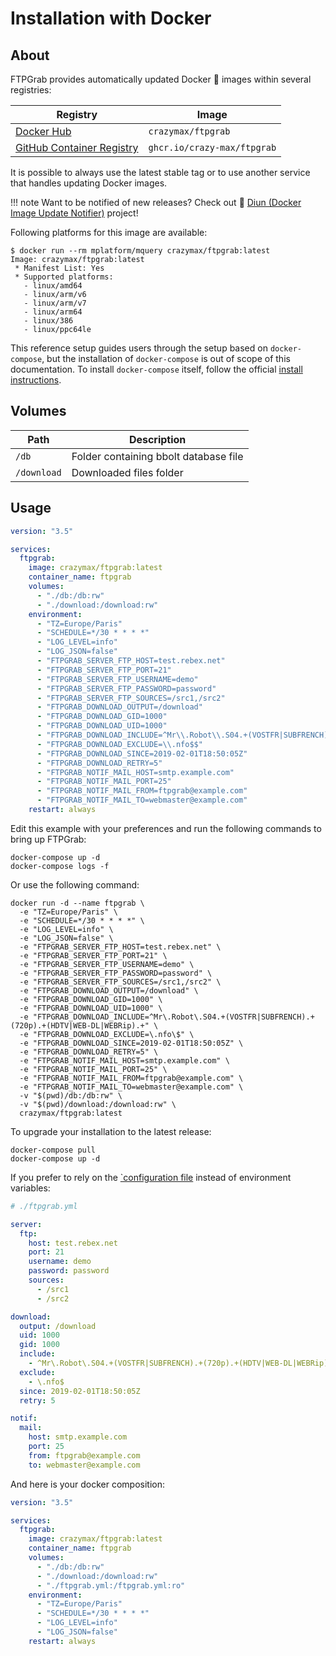 # Installation with Docker

## About

FTPGrab provides automatically updated Docker :whale: images within several registries:

| Registry                                                                                         | Image                           |
|--------------------------------------------------------------------------------------------------|---------------------------------|
| [Docker Hub](https://hub.docker.com/r/crazymax/ftpgrab/)                             | `crazymax/ftpgrab`                 |
| [GitHub Container Registry](https://github.com/users/crazy-max/packages/container/package/ftpgrab)  | `ghcr.io/crazy-max/ftpgrab`        |

It is possible to always use the latest stable tag or to use another service that handles updating Docker images.

!!! note
    Want to be notified of new releases? Check out :bell: [Diun (Docker Image Update Notifier)](https://github.com/crazy-max/diun) project!

Following platforms for this image are available:

```
$ docker run --rm mplatform/mquery crazymax/ftpgrab:latest
Image: crazymax/ftpgrab:latest
 * Manifest List: Yes
 * Supported platforms:
   - linux/amd64
   - linux/arm/v6
   - linux/arm/v7
   - linux/arm64
   - linux/386
   - linux/ppc64le
```

This reference setup guides users through the setup based on `docker-compose`, but the installation of `docker-compose`
is out of scope of this documentation. To install `docker-compose` itself, follow the official
[install instructions](https://docs.docker.com/compose/install/).

## Volumes

| Path               | Description   |
|--------------------|---------------|
| `/db`              | Folder containing bbolt database file |
| `/download`        | Downloaded files folder |

## Usage

```yaml
version: "3.5"

services:
  ftpgrab:
    image: crazymax/ftpgrab:latest
    container_name: ftpgrab
    volumes:
      - "./db:/db:rw"
      - "./download:/download:rw"
    environment:
      - "TZ=Europe/Paris"
      - "SCHEDULE=*/30 * * * *"
      - "LOG_LEVEL=info"
      - "LOG_JSON=false"
      - "FTPGRAB_SERVER_FTP_HOST=test.rebex.net"
      - "FTPGRAB_SERVER_FTP_PORT=21"
      - "FTPGRAB_SERVER_FTP_USERNAME=demo"
      - "FTPGRAB_SERVER_FTP_PASSWORD=password"
      - "FTPGRAB_SERVER_FTP_SOURCES=/src1,/src2"
      - "FTPGRAB_DOWNLOAD_OUTPUT=/download"
      - "FTPGRAB_DOWNLOAD_GID=1000"
      - "FTPGRAB_DOWNLOAD_UID=1000"
      - "FTPGRAB_DOWNLOAD_INCLUDE=^Mr\\.Robot\\.S04.+(VOSTFR|SUBFRENCH).+(720p).+(HDTV|WEB-DL|WEBRip).+"
      - "FTPGRAB_DOWNLOAD_EXCLUDE=\\.nfo$$"
      - "FTPGRAB_DOWNLOAD_SINCE=2019-02-01T18:50:05Z"
      - "FTPGRAB_DOWNLOAD_RETRY=5"
      - "FTPGRAB_NOTIF_MAIL_HOST=smtp.example.com"
      - "FTPGRAB_NOTIF_MAIL_PORT=25"
      - "FTPGRAB_NOTIF_MAIL_FROM=ftpgrab@example.com"
      - "FTPGRAB_NOTIF_MAIL_TO=webmaster@example.com"
    restart: always
```

Edit this example with your preferences and run the following commands to bring up FTPGrab:

```shell
docker-compose up -d
docker-compose logs -f
```

Or use the following command:

```shell
docker run -d --name ftpgrab \
  -e "TZ=Europe/Paris" \
  -e "SCHEDULE=*/30 * * * *" \
  -e "LOG_LEVEL=info" \
  -e "LOG_JSON=false" \
  -e "FTPGRAB_SERVER_FTP_HOST=test.rebex.net" \
  -e "FTPGRAB_SERVER_FTP_PORT=21" \
  -e "FTPGRAB_SERVER_FTP_USERNAME=demo" \
  -e "FTPGRAB_SERVER_FTP_PASSWORD=password" \
  -e "FTPGRAB_SERVER_FTP_SOURCES=/src1,/src2" \
  -e "FTPGRAB_DOWNLOAD_OUTPUT=/download" \
  -e "FTPGRAB_DOWNLOAD_GID=1000" \
  -e "FTPGRAB_DOWNLOAD_UID=1000" \
  -e "FTPGRAB_DOWNLOAD_INCLUDE=^Mr\.Robot\.S04.+(VOSTFR|SUBFRENCH).+(720p).+(HDTV|WEB-DL|WEBRip).+" \
  -e "FTPGRAB_DOWNLOAD_EXCLUDE=\.nfo\$" \
  -e "FTPGRAB_DOWNLOAD_SINCE=2019-02-01T18:50:05Z" \
  -e "FTPGRAB_DOWNLOAD_RETRY=5" \
  -e "FTPGRAB_NOTIF_MAIL_HOST=smtp.example.com" \
  -e "FTPGRAB_NOTIF_MAIL_PORT=25" \
  -e "FTPGRAB_NOTIF_MAIL_FROM=ftpgrab@example.com" \
  -e "FTPGRAB_NOTIF_MAIL_TO=webmaster@example.com" \
  -v "$(pwd)/db:/db:rw" \
  -v "$(pwd)/download:/download:rw" \
  crazymax/ftpgrab:latest
```

To upgrade your installation to the latest release:

```shell
docker-compose pull
docker-compose up -d
```

If you prefer to rely on the [`configuration file](../config/index.md#configuration-file) instead of
environment variables:

```yaml
# ./ftpgrab.yml

server:
  ftp:
    host: test.rebex.net
    port: 21
    username: demo
    password: password
    sources:
      - /src1
      - /src2

download:
  output: /download
  uid: 1000
  gid: 1000
  include:
    - ^Mr\.Robot\.S04.+(VOSTFR|SUBFRENCH).+(720p).+(HDTV|WEB-DL|WEBRip).+
  exclude:
    - \.nfo$
  since: 2019-02-01T18:50:05Z
  retry: 5

notif:
  mail:
    host: smtp.example.com
    port: 25
    from: ftpgrab@example.com
    to: webmaster@example.com
```

And here is your docker composition:

```yaml
version: "3.5"

services:
  ftpgrab:
    image: crazymax/ftpgrab:latest
    container_name: ftpgrab
    volumes:
      - "./db:/db:rw"
      - "./download:/download:rw"
      - "./ftpgrab.yml:/ftpgrab.yml:ro"
    environment:
      - "TZ=Europe/Paris"
      - "SCHEDULE=*/30 * * * *"
      - "LOG_LEVEL=info"
      - "LOG_JSON=false"
    restart: always
```
